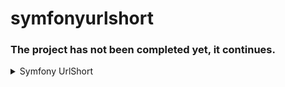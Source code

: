 # symfonyurlshort
 
  ### The project has not been completed yet, it continues.


<details>
  <summary>Symfony UrlShort </summary>
 
 - HomePage
 ![image](https://user-images.githubusercontent.com/60554068/113154668-e6a3f880-9240-11eb-9511-0e0d935e6d51.png)
 ![image](https://user-images.githubusercontent.com/60554068/113154777-089d7b00-9241-11eb-8243-0621f68fbf62.png)

- Login
![image](https://user-images.githubusercontent.com/60554068/113155062-4ef2da00-9241-11eb-8d24-068ed9f8f4cb.png)









</details>
